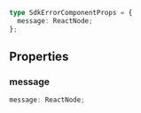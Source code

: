 ```ts
type SdkErrorComponentProps = {
  message: ReactNode;
};
```

## Properties

### message

```ts
message: ReactNode;
```
